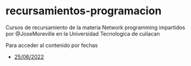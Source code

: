 # recursamientos-programacion
Cursos de recursamiento de la materia Network programming impartidos por @JoseMoreville en la Universidad Tecnologica de culiacan

Para acceder al contenido por fechas

<ul>
  <li><a href="https://github.com/JoseMoreville/recursamientos-programacion/tree/Clase-25/06/2022">25/06/2022</a></li>  
</ul>
